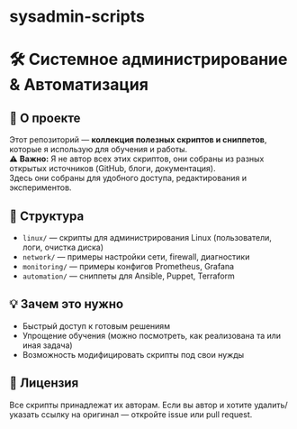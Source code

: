# sysadmin-scripts
# 🛠 Системное администрирование & Автоматизация

## 📌 О проекте
Этот репозиторий — **коллекция полезных скриптов и сниппетов**, которые я использую для обучения и работы.  
⚠️ **Важно:** Я не автор всех этих скриптов, они собраны из разных открытых источников (GitHub, блоги, документация).  
Здесь они собраны для удобного доступа, редактирования и экспериментов.

## 📂 Структура
- `linux/` — скрипты для администрирования Linux (пользователи, логи, очистка диска)
- `network/` — примеры настройки сети, firewall, диагностики
- `monitoring/` — примеры конфигов Prometheus, Grafana
- `automation/` — сниппеты для Ansible, Puppet, Terraform

## 💡 Зачем это нужно
- Быстрый доступ к готовым решениям
- Упрощение обучения (можно посмотреть, как реализована та или иная задача)
- Возможность модифицировать скрипты под свои нужды

## 📜 Лицензия
Все скрипты принадлежат их авторам. Если вы автор и хотите удалить/указать ссылку на оригинал — откройте issue или pull request.
